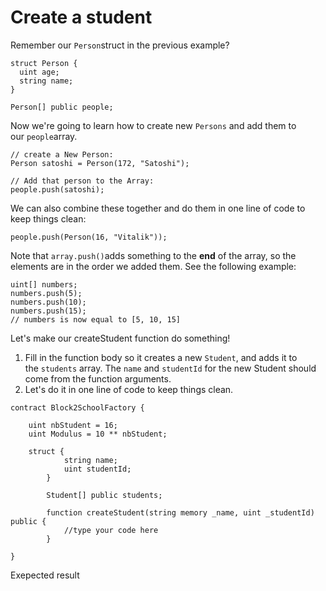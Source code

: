# Create a student

Remember our `Person`struct in the previous example?

```solidity
struct Person {
  uint age;
  string name;
}

Person[] public people;
```

Now we're going to learn how to create new `Persons` and add them to our `people`array.

```solidity
// create a New Person:
Person satoshi = Person(172, "Satoshi");

// Add that person to the Array:
people.push(satoshi);
```

We can also combine these together and do them in one line of code to keep things clean:

```solidity
people.push(Person(16, "Vitalik"));
```

Note that `array.push()`adds something to the **end** of the array, so the elements are in the order we added them. See the following example:

```solidity
uint[] numbers;
numbers.push(5);
numbers.push(10);
numbers.push(15);
// numbers is now equal to [5, 10, 15]
```

Let's make our createStudent function do something!

1. Fill in the function body so it creates a new `Student`, and adds it to the `students` array. The `name` and `studentId` for the new Student should come from the function arguments.
2. Let's do it in one line of code to keep things clean.

```solidity
contract Block2SchoolFactory {

    uint nbStudent = 16;
    uint Modulus = 10 ** nbStudent;

    struct {
			string name;
			uint studentId;
		}

		Student[] public students;
	
		function createStudent(string memory _name, uint _studentId) public {
			//type your code here
		}

}
```

Exepected result